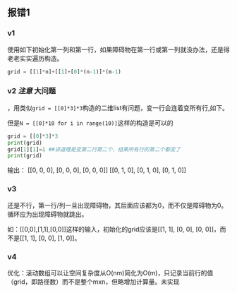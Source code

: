 ## 报错1
### v1 
使用如下初始化第一列和第一行，如果障碍物在第一行或第一列就没办法，还是得老老实实遍历构造。
```python
grid = [[1]*n]+[[1]+[0]*(n-1)]*(m-1)
```

### v2  *注意* 大问题
，用类似`grid = [[0]*3]*3`构造的二维list有问题，变一行会连着变所有行,如下。

但是`N = [[0]*10 for i in range(10)]`这样的构造是可以的



```python
grid = [[0]*3]*3
print(grid)
grid[1][1]=1 ##讲道理是变第二行第二个，结果所有行的第二个都变了
print(grid)
```
输出：
[[0, 0, 0], [0, 0, 0], [0, 0, 0]]
[[0, 1, 0], [0, 1, 0], [0, 1, 0]]



### v3 
还是不行，第一行/列一旦出现障碍物，其后面应该都为0，而不仅是障碍物为0。循环应为出现障碍物就跳出。

如：[[0,0],[1,1],[0,0]]这样的输入，初始化的grid应该是[[1, 1], [0, 0], [0, 0]]，而不是[[1, 1], [0, 0], [1, 0]]。

### v4 
优化：滚动数组可以让空间复杂度从O(nm)简化为O(m)，只记录当前行的值（grid，即路径数）而不是整个mxn，但略增加计算量。未实现
